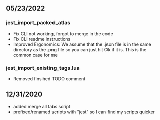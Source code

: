 ## 05/23/2022
### jest_import_packed_atlas
* Fix CLI not working, forgot to merge in the code
* Fix CLI readme instructions
* Improved Ergonomics: We assume that the .json file is in the same directory as the .png file so you can just hit Ok if it is. This is the common case for me

### jest_import_existing_tags.lua
* Removed finsihed TODO comment

## 12/31/2020
- added merge all tabs script
- prefixed/renamed scripts with "jest" so I can find my scripts quicker